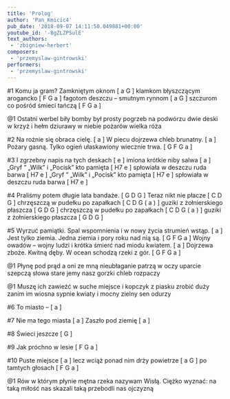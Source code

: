 ```yaml
---
title: 'Prolog'
author: 'Pan_Kmicic4'
pub_date: '2018-09-07 14:11:50.049881+00:00'
youtube_id: '-8gZLZPSulE'
text_authors:
 - 'zbigniew-herbert'
composers:
 - 'przemyslaw-gintrowski'
performers:
 - 'przemyslaw-gintrowski'
---
```


#1
Komu ja gram? Zamkniętym oknom [ a G ]
klamkom błyszczącym arogancko  [ F G a ]
fagotom deszczu – smutnym rynnom [ a G ]
szczurom co pośród śmieci tańczą [ F G a ]

@1
Ostatni werbel biły bomby
był prosty pogrzeb na podwórzu
dwie deski w krzyż i hełm dziurawy
w niebie pożarów wielka róża

#2
Na rożnie się obraca cielę. [ a ]
W piecu dojrzewa chleb brunatny. [ a ]
Pożary gasną. Tylko ogień ułaskawiony wiecznie trwa. [ G F G a ]

#3
I zgrzebny napis na tych deskach [ e ]
imiona krótkie niby salwa [ a ]
„Gryf ” „Wilk” i „Pocisk” kto pamięta [ H7 e ]
spłowiała w deszczu ruda barwa [ H7 e ]
„Gryf ” „Wilk” i „Pocisk” kto pamięta [ H7 e ]
spłowiała w deszczu ruda barwa [ H7 e ]

#4
Praliśmy potem długie lata bandaże. [ G D G ]
 Teraz nikt nie płacze [ C D G ]
chrzęszczą w pudełku po zapałkach [ C D G ( a ) ]
guziki z żołnierskiego płaszcza [ G D G ]
chrzęszczą w pudełku po zapałkach [ C D G ( a ) ]
guziki z żołnierskiego płaszcza [ G D G ]

#5
Wyrzuć pamiątki. Spal wspomnienia i w nowy życia strumień wstąp. [ a ]
Jest tylko ziemia. Jedna ziemia i pory roku nad nią są. [ G F G a ]
Wojny owadów – wojny ludzi i krótka śmierć nad miodu kwiatem. [ a ]
Dojrzewa zboże. Kwitną dęby. W ocean schodzą rzeki z gór. [ G F G a ]

@1
Płynę pod prąd a oni ze mną
nieubłaganie patrzą w oczy
uparcie szepczą słowa stare
jemy nasz gorzki chleb rozpaczy

@1
Muszę ich zawieźć w suche miejsce
i kopczyk z piasku zrobić duży
zanim im wiosna sypnie kwiaty
i mocny zielny sen odurzy

#6
To miasto – [ a ]

#7
Nie ma tego miasta [ a ]
Zaszło pod ziemię [ a ]

#8
Świeci jeszcze [ G ]

#9
Jak próchno w lesie [ F G a ]

#10
Puste miejsce [ a ]
lecz wciąż ponad nim drży powietrze [ a G ]
po tamtych głosach [ F G a ]

@1
Rów w którym płynie mętna rzeka
nazywam Wisłą.
 Ciężko wyznać: na taką miłość nas skazali
taką przebodli nas ojczyzną
